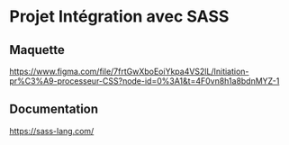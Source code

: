 # Projet Intégration avec SASS

## Maquette

https://www.figma.com/file/7frtGwXboEoiYkpa4VS2lL/Initiation-pr%C3%A9-processeur-CSS?node-id=0%3A1&t=4F0vn8h1a8bdnMYZ-1

## Documentation

https://sass-lang.com/